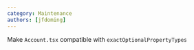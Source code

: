 ```yaml
---
category: Maintenance
authors: [jfdoming]
---
```


Make `Account.tsx` compatible with `exactOptionalPropertyTypes`
